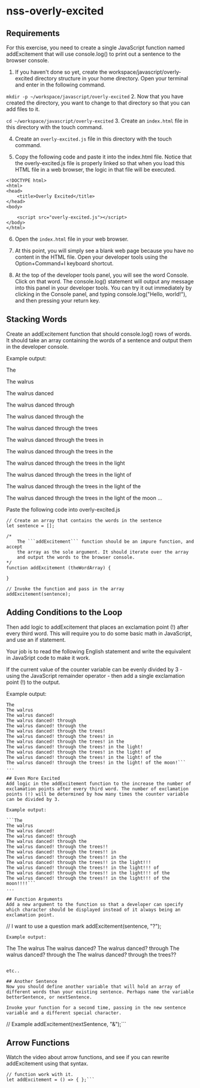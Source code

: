 # nss-overly-excited
## Requirements
For this exercise, you need to create a single JavaScript function named addExcitement that will use console.log() to print out a sentence to the browser console.

1. If you haven't done so yet, create the workspace/javascript/overly-excited directory structure in your home directory. Open your terminal and enter in the following command.

```mkdir -p ~/workspace/javascript/overly-excited```
2. Now that you have created the directory, you want to change to that directory so that you can add files to it.

```cd ~/workspace/javascript/overly-excited```
3. Create an ```index.html``` file in this directory with the touch command.

4. Create an ```overly-excited.js``` file in this directory with the touch command.

5. Copy the following code and paste it into the index.html file. Notice that the overly-excited.js file is properly linked so that when you load this HTML file in a web browser, the logic in that file will be executed.
```
<!DOCTYPE html>
<html>
<head>
    <title>Overly Excited</title>
</head>
<body>

    <script src="overly-excited.js"></script>
</body>
</html>
```
6. Open the ```index.html``` file in your web browser.

7. At this point, you will simply see a blank web page because you have no content in the HTML file. Open your developer tools using the Option+Command+I keyboard shortcut.

8. At the top of the developer tools panel, you will see the word Console. Click on that word. The console.log() statement will output any message into this panel in your developer tools. You can try it out immediately by clicking in the Console panel, and typing console.log("Hello, world!"), and then pressing your return key.

## Stacking Words
Create an addExcitement function that should console.log() rows of words. It should take an array containing the words of a sentence and output them in the developer console.

Example output:

The

The walrus

The walrus danced

The walrus danced through

The walrus danced through the

The walrus danced through the trees

The walrus danced through the trees in

The walrus danced through the trees in the

The walrus danced through the trees in the light

The walrus danced through the trees in the light of

The walrus danced through the trees in the light of the

The walrus danced through the trees in the light of the moon
...

Paste the following code into overly-excited.js
```
// Create an array that contains the words in the sentence
let sentence = [];
```
```
/*
    The ```addExcitement``` function should be an impure function, and accept
    the array as the sole argument. It should iterate over the array
    and output the words to the browser console.
*/
function addExcitement (theWordArray) {

}
```
```
// Invoke the function and pass in the array
addExcitement(sentence);
```
## Adding Conditions to the Loop
Then add logic to addExcitement that places an exclamation point (!) after every third word. This will require you to do some basic math in JavaScript, and use an if statement.

Your job is to read the following English statement and write the equivalent in JavaSript code to make it work.

If the current value of the counter variable can be evenly divided by 3 - using the JavaScript remainder operator - then add a single exclamation point (!) to the output.

Example output:
```
The
The walrus
The walrus danced!
The walrus danced! through
The walrus danced! through the
The walrus danced! through the trees!
The walrus danced! through the trees! in
The walrus danced! through the trees! in the
The walrus danced! through the trees! in the light!
The walrus danced! through the trees! in the light! of
The walrus danced! through the trees! in the light! of the
The walrus danced! through the trees! in the light! of the moon!```
...

## Even More Excited
Add logic in the addExcitement function to the increase the number of exclamation points after every third word. The number of exclamation points (!) will be determined by how many times the counter variable can be divided by 3.

Example output:

```The
The walrus
The walrus danced!
The walrus danced! through
The walrus danced! through the
The walrus danced! through the trees!!
The walrus danced! through the trees!! in
The walrus danced! through the trees!! in the
The walrus danced! through the trees!! in the light!!!
The walrus danced! through the trees!! in the light!!! of
The walrus danced! through the trees!! in the light!!! of the
The walrus danced! through the trees!! in the light!!! of the moon!!!!```
...

## Function Arguments
Add a new argument to the function so that a developer can specify which character should be displayed instead of it always being an exclamation point.
```
// I want to use a question mark
addExcitement(sentence, "?");
```
Example output:
```
The
The walrus
The walrus danced?
The walrus danced? through
The walrus danced? through the
The walrus danced? through the trees??
```

etc..

## Another Sentence
Now you should define another variable that will hold an array of different words than your existing sentence. Perhaps name the variable betterSentence, or nextSentence.

Invoke your function for a second time, passing in the new sentence variable and a different special character.
```
// Example
addExcitement(nextSentence, "&");```
## Arrow Functions
Watch the video about arrow functions, and see if you can rewrite addExcitement using that syntax.

```// Complete this arrow function template to make your
// function work with it.
let addExcitement = () => { };```